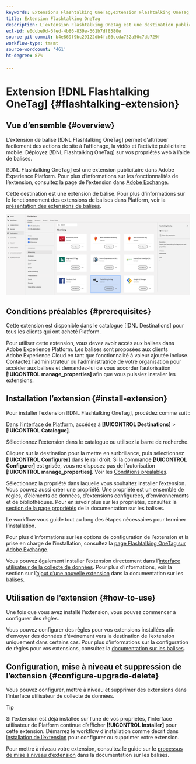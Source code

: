 ```yaml
---
keywords: Extensions Flashtalking OneTag;extension Flashtalking OneTag;destinations Flashtalking OneTag;Flashtalking OneTag;flashtalking onetag
title: Extension Flashtalking OneTag
description: L’extension Flashtalking OneTag est une destination publicitaire de Adobe Experience Platform. Pour plus d’informations sur les fonctionnalités de l’extension, consultez la page de l’extension dans Adobe Exchange.
exl-id: e0dcbe9d-6fed-4b86-839e-661b7df8580e
source-git-commit: b4e869f9bc29122db4fc66ccda752a50c7db729f
workflow-type: tm+mt
source-wordcount: '461'
ht-degree: 87%

---
```


# Extension [!DNL Flashtalking OneTag] {#flashtalking-extension}

## Vue d’ensemble {#overview}

L’extension de balise [!DNL Flashtalking OneTag] permet d’attribuer facilement des actions de site à l’affichage, la vidéo et l’activité publicitaire mobile. Déployez [!DNL Flashtalking OneTag] sur vos propriétés web à l’aide de balises.

[!DNL Flashtalking OneTag] est une extension publicitaire dans Adobe Experience Platform. Pour plus d’informations sur les fonctionnalités de l’extension, consultez la page de l’extension dans [Adobe Exchange](https://exchange.adobe.com/experiencecloud.details.101392.flashtalking-onetag.html).

Cette destination est une extension de balise. Pour plus d’informations sur le fonctionnement des extensions de balises dans Platform, voir la [présentation des extensions de balises](../launch-extensions/overview.md).

![Extension Flashtalking](../../assets/catalog/advertising/flashtalking/catalog.png)

## Conditions préalables  {#prerequisites}

Cette extension est disponible dans le catalogue [!DNL Destinations] pour tous les clients qui ont acheté Platform.

Pour utiliser cette extension, vous devez avoir accès aux balises dans Adobe Experience Platform. Les balises sont proposées aux clients Adobe Experience Cloud en tant que fonctionnalité à valeur ajoutée incluse. Contactez l’administrateur ou l’administratrice de votre organisation pour accéder aux balises et demandez-lui de vous accorder l’autorisation **[!UICONTROL manage_properties]** afin que vous puissiez installer les extensions.

## Installation l’extension {#install-extension}

Pour installer l’extension [!DNL Flashtalking OneTag], procédez comme suit :

Dans l’[interface de Platform](https://platform.adobe.com/), accédez à **[!UICONTROL Destinations]** > **[!UICONTROL Catalogue]**.

Sélectionnez l’extension dans le catalogue ou utilisez la barre de recherche.

Cliquez sur la destination pour la mettre en surbrillance, puis sélectionnez **[!UICONTROL Configurer]** dans le rail droit. Si la commande **[!UICONTROL Configurer]** est grisée, vous ne disposez pas de l’autorisation **[!UICONTROL manage_properties]**. Voir les [Conditions préalables](#prerequisites).

Sélectionnez la propriété dans laquelle vous souhaitez installer l’extension. Vous pouvez aussi créer une propriété. Une propriété est un ensemble de règles, d’éléments de données, d’extensions configurées, d’environnements et de bibliothèques. Pour en savoir plus sur les propriétés, consultez la [section de la page propriétés](../../../tags/ui/administration/companies-and-properties.md#properties-page) de la documentation sur les balises.

Le workflow vous guide tout au long des étapes nécessaires pour terminer l’installation.

Pour plus d’informations sur les options de configuration de l’extension et la prise en charge de l’installation, consultez la [page Flashtalking OneTag sur Adobe Exchange](https://exchange.adobe.com/experiencecloud.details.101392.flashtalking-onetag.html).

Vous pouvez également installer l’extension directement dans l’[interface utilisateur de la collecte de données](https://experience.adobe.com/#/data-collection/). Pour plus d’informations, voir la section sur l’[ajout d’une nouvelle extension](../../../tags/ui/managing-resources/extensions/overview.md#add-a-new-extension) dans la documentation sur les balises.


## Utilisation de l’extension {#how-to-use}

Une fois que vous avez installé l’extension, vous pouvez commencer à configurer des règles.

Vous pouvez configurer des règles pour vos extensions installées afin d’envoyer des données d’événement vers la destination de l’extension uniquement dans certains cas. Pour plus d’informations sur la configuration de règles pour vos extensions, consultez la [documentation sur les balises](../../../tags/ui/managing-resources/rules.md).

## Configuration, mise à niveau et suppression de l’extension {#configure-upgrade-delete}

Vous pouvez configurer, mettre à niveau et supprimer des extensions dans l’interface utilisateur de collecte de données.

>[!TIP]
>
>Si l’extension est déjà installée sur l’une de vos propriétés, l’interface utilisateur de Platform continue d’afficher **[!UICONTROL Installer]** pour cette extension. Démarrez le workflow d’installation comme décrit dans [Installation de l’extension](#install-extension) pour configurer ou supprimer votre extension.

Pour mettre à niveau votre extension, consultez le guide sur le [processus de mise à niveau d’extension](../../../tags/ui/managing-resources/extensions/extension-upgrade.md) dans la documentation sur les balises.
